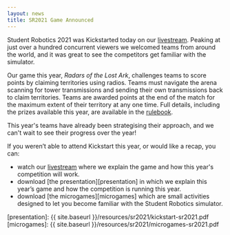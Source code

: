 ```yaml
---
layout: news
title: SR2021 Game Announced
---
```


Student Robotics 2021 was Kickstarted today on our [livestream][livestream]. Peaking at just over a hundred concurrent viewers we welcomed teams from around the world, and it was great to see the competitors get familiar with the simulator.

Our game this year, _Radars of the Lost Ark_, challenges teams to score points by claiming territories using radios. Teams must navigate the arena scanning for tower transmissions and sending their own transmissions back to claim territories. Teams are awarded points at the end of the match for the maximum extent of their territory at any one time. Full details, including the prizes available this year, are available in the [rulebook][rules].

This year's teams have already been strategising their approach, and we can't wait to see their progress over the year!

If you weren’t able to attend Kickstart this year, or would like a recap, you can:

- watch our [livestream][livestream] where we explain the game and how this year's competition will work.
- download [the presentation][presentation] in which we explain this year’s game and how the competition is running this year.
- download [the microgames][microgames] which are small activities designed to let you become familiar with the Student Robotics simulator.

[rules]: https://studentrobotics.org/docs/rules/
[livestream]: https://www.youtube.com/watch?v=cQOgo0Gh4iA
[presentation]: {{ site.baseurl }}/resources/sr2021/kickstart-sr2021.pdf
[microgames]: {{ site.baseurl }}/resources/sr2021/microgames-sr2021.pdf
